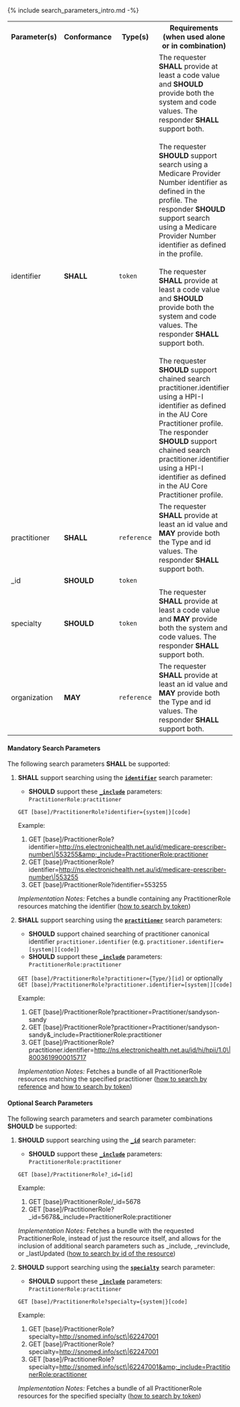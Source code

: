 {% include search_parameters_intro.md -%}
<table class="list">
<tbody>
  <tr>
    <th>Parameter(s)</th>
    <th>Conformance</th>
    <th>Type(s)</th>
    <th>Requirements (when used alone or in combination)</th>
  </tr>
  
  <tr>
        <td>identifier</td>
        <td><b>SHALL</b></td>
        <td><code>token</code></td>
        <td>The requester <b>SHALL</b> provide at least a code value and <b>SHOULD</b> provide both the system and code values. The responder <b>SHALL</b> support both. <br/><br/>The requester <b>SHOULD</b> support search using a Medicare Provider Number identifier as defined in the profile. The responder <b>SHOULD</b> support search using a Medicare Provider Number identifier as defined in the profile.<br/><br/>The requester <b>SHALL</b> provide at least a code value and <b>SHOULD</b> provide both the system and code values. The responder <b>SHALL</b> support both. <br/><br/> The requester <b>SHOULD</b> support chained search practitioner.identifier using a HPI-I identifier as defined in the AU Core Practitioner profile. The responder <b>SHOULD</b> support chained search practitioner.identifier using a HPI-I identifier as defined in the AU Core Practitioner profile.</td>
  </tr>
   <tr>
        <td>practitioner</td>
        <td><b>SHALL</b></td>
        <td><code>reference</code></td>
        <td>The requester <b>SHALL</b> provide at least an id value and <b>MAY</b> provide both the Type and id values. The responder <b>SHALL</b> support both.</td>
  </tr>
  <tr>
        <td>_id</td>
        <td><b>SHOULD</b></td>
        <td><code>token</code></td>
        <td></td>
  </tr>
  <tr>
        <td>specialty</td>
        <td><b>SHOULD</b></td>
        <td><code>token</code></td>
        <td>The requester <b>SHALL</b> provide at least a code value and <b>MAY</b> provide both the system and code values. The responder <b>SHALL</b> support both.</td>
  </tr>
  <tr>
        <td>organization</td>
        <td><b>MAY</b></td>
        <td><code>reference</code></td>
        <td>The requester <b>SHALL</b> provide at least an id value and <b>MAY</b> provide both the Type and id values. The responder <b>SHALL</b> support both.</td>
  </tr>
 </tbody>
</table>

#### Mandatory Search Parameters

The following search parameters **SHALL** be supported:

1. **SHALL** support searching using the **[`identifier`](https://hl7.org/fhir/R4/practitionerrole.html#search)** search parameter:
    - **SHOULD** support these **[`_include`](http://hl7.org/fhir/R4/search.html#include)** parameters: `PractitionerRole:practitioner`

    `GET [base]/PractitionerRole?identifier={system|}[code]`

    Example:
    
      1. GET [base]/PractitionerRole?identifier=http://ns.electronichealth.net.au/id/medicare-prescriber-number\|553255&amp;_include=PractitionerRole:practitioner
      1. GET [base]/PractitionerRole?identifier=http://ns.electronichealth.net.au/id/medicare-prescriber-number\|553255
      1. GET [base]/PractitionerRole?identifier=553255

    *Implementation Notes:* Fetches a bundle containing any PractitionerRole resources matching the identifier ([how to search by token](http://hl7.org/fhir/R4/search.html#token))

1. **SHALL** support searching using the **[`practitioner`](https://hl7.org/fhir/R4/practitionerrole.html#search)** search parameters:
    - **SHOULD** support chained searching of practitioner canonical identifier `practitioner.identifier` (e.g. `practitioner.identifier=[system|][code]`)
    - **SHOULD** support these **[`_include`](http://hl7.org/fhir/R4/search.html#include)** parameters: `PractitionerRole:practitioner`

    `GET [base]/PractitionerRole?practitioner={Type/}[id]` 
    or optionally `GET [base]/PractitionerRole?practitioner.identifier=[system|][code]`

    Example:
    
      1. GET [base]/PractitionerRole?practitioner=Practitioner/sandyson-sandy
      1. GET [base]/PractitionerRole?practitioner=Practitioner/sandyson-sandy&amp;_include=PractitionerRole:practitioner
      1. GET [base]/PractitionerRole?practitioner.identifier=http://ns.electronichealth.net.au/id/hi/hpii/1.0\|8003619900015717

    *Implementation Notes:* Fetches a bundle of all PractitionerRole resources matching the specified practitioner ([how to search by reference](http://hl7.org/fhir/R4/search.html#reference) and [how to search by token](http://hl7.org/fhir/R4/search.html#token))

#### Optional Search Parameters

The following search parameters and search parameter combinations **SHOULD** be supported:

1. **SHOULD** support searching using the **[`_id`](https://hl7.org/fhir/R4/practitionerrole.html#search)** search parameter:
    - **SHOULD** support these **[`_include`](http://hl7.org/fhir/R4/search.html#include)** parameters: `PractitionerRole:practitioner`

    `GET [base]/PractitionerRole?_id=[id]`

    Example:
    
      1. GET [base]/PractitionerRole/_id=5678
      1. GET [base]/PractitionerRole?_id=5678&amp;_include=PractitionerRole:practitioner

    *Implementation Notes:* Fetches a bundle with the requested PractitionerRole, instead of just the resource itself, and allows for the inclusion of additional search parameters such as _include, _revinclude, or _lastUpdated ([how to search by id of the resource](https://hl7.org/fhir/r4/search.html#id))

1. **SHOULD** support searching using the **[`specialty`](https://hl7.org/fhir/R4/practitionerrole.html#search)** search parameter:
    - **SHOULD** support these **[`_include`](http://hl7.org/fhir/R4/search.html#include)** parameters: `PractitionerRole:practitioner`

    `GET [base]/PractitionerRole?specialty={system|}[code]`

    Example:
    
      1. GET [base]/PractitionerRole?specialty=http://snomed.info/sct\|62247001
      1. GET [base]/PractitionerRole?specialty=http://snomed.info/sct\|62247001
      1. GET [base]/PractitionerRole?specialty=http://snomed.info/sct\|62247001&amp;_include=PractitionerRole:practitioner

    *Implementation Notes:* Fetches a bundle of all PractitionerRole resources for the specified specialty ([how to search by token](http://hl7.org/fhir/R4/search.html#token))

